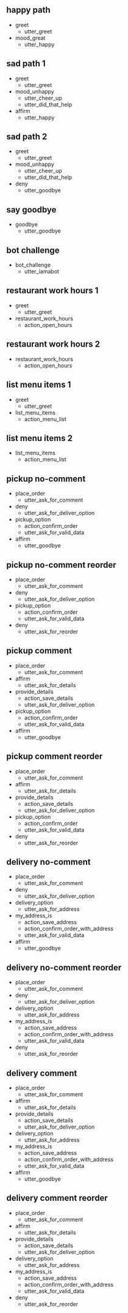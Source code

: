 ## happy path
* greet
  - utter_greet
* mood_great
  - utter_happy

## sad path 1
* greet
  - utter_greet
* mood_unhappy
  - utter_cheer_up
  - utter_did_that_help
* affirm
  - utter_happy

## sad path 2
* greet
  - utter_greet
* mood_unhappy
  - utter_cheer_up
  - utter_did_that_help
* deny
  - utter_goodbye

## say goodbye
* goodbye
  - utter_goodbye

## bot challenge
* bot_challenge
  - utter_iamabot

## restaurant work hours 1
* greet
  - utter_greet
* restaurant_work_hours
  - action_open_hours
  
## restaurant work hours 2
* restaurant_work_hours
  - action_open_hours

## list menu items 1
* greet
  - utter_greet
* list_menu_items
  - action_menu_list
  
## list menu items 2
* list_menu_items
  - action_menu_list

## pickup no-comment 
* place_order
  - utter_ask_for_comment
* deny
  - utter_ask_for_deliver_option
* pickup_option
  - action_confirm_order
  - utter_ask_for_valid_data
* affirm
  - utter_goodbye
  
## pickup no-comment reorder
* place_order
  - utter_ask_for_comment
* deny
  - utter_ask_for_deliver_option
* pickup_option
  - action_confirm_order
  - utter_ask_for_valid_data
* deny
  - utter_ask_for_reorder
  
## pickup comment 
* place_order
  - utter_ask_for_comment
* affirm
  - utter_ask_for_details
* provide_details
  - action_save_details
  - utter_ask_for_deliver_option
* pickup_option
  - action_confirm_order
  - utter_ask_for_valid_data
* affirm
  - utter_goodbye
  
## pickup comment reorder
* place_order
  - utter_ask_for_comment
* affirm
  - utter_ask_for_details
* provide_details
  - action_save_details
  - utter_ask_for_deliver_option
* pickup_option
  - action_confirm_order
  - utter_ask_for_valid_data
* deny
  - utter_ask_for_reorder


## delivery no-comment 
* place_order
  - utter_ask_for_comment
* deny
  - utter_ask_for_deliver_option
* delivery_option
  - utter_ask_for_address
* my_address_is
  - action_save_address
  - action_confirm_order_with_address
  - utter_ask_for_valid_data
* affirm
  - utter_goodbye
  
## delivery no-comment reorder
* place_order
  - utter_ask_for_comment
* deny
  - utter_ask_for_deliver_option
* delivery_option
  - utter_ask_for_address
* my_address_is
  - action_save_address
  - action_confirm_order_with_address
  - utter_ask_for_valid_data
* deny
  - utter_ask_for_reorder
  
## delivery comment 
* place_order
  - utter_ask_for_comment
* affirm
  - utter_ask_for_details
* provide_details
  - action_save_details
  - utter_ask_for_deliver_option
* delivery_option
  - utter_ask_for_address
* my_address_is
  - action_save_address
  - action_confirm_order_with_address
  - utter_ask_for_valid_data
* affirm
  - utter_goodbye
  
## delivery comment reorder
* place_order
  - utter_ask_for_comment
* affirm
  - utter_ask_for_details
* provide_details
  - action_save_details
  - utter_ask_for_deliver_option
* delivery_option
  - utter_ask_for_address
* my_address_is
  - action_save_address
  - action_confirm_order_with_address
  - utter_ask_for_valid_data
* deny
  - utter_ask_for_reorder


